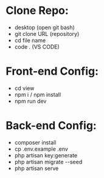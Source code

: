 # Clone Repo:

- desktop (open git bash)
- git clone URL (repository)
- cd file name
- code . (VS CODE)

# Front-end Config:

- cd view
- npm i / npm install
- npm run dev

# Back-end Config:

- composer install
- cp .env.example .env
- php artisan key:generate
- php artisan migrate --seed
- php artisan serve
